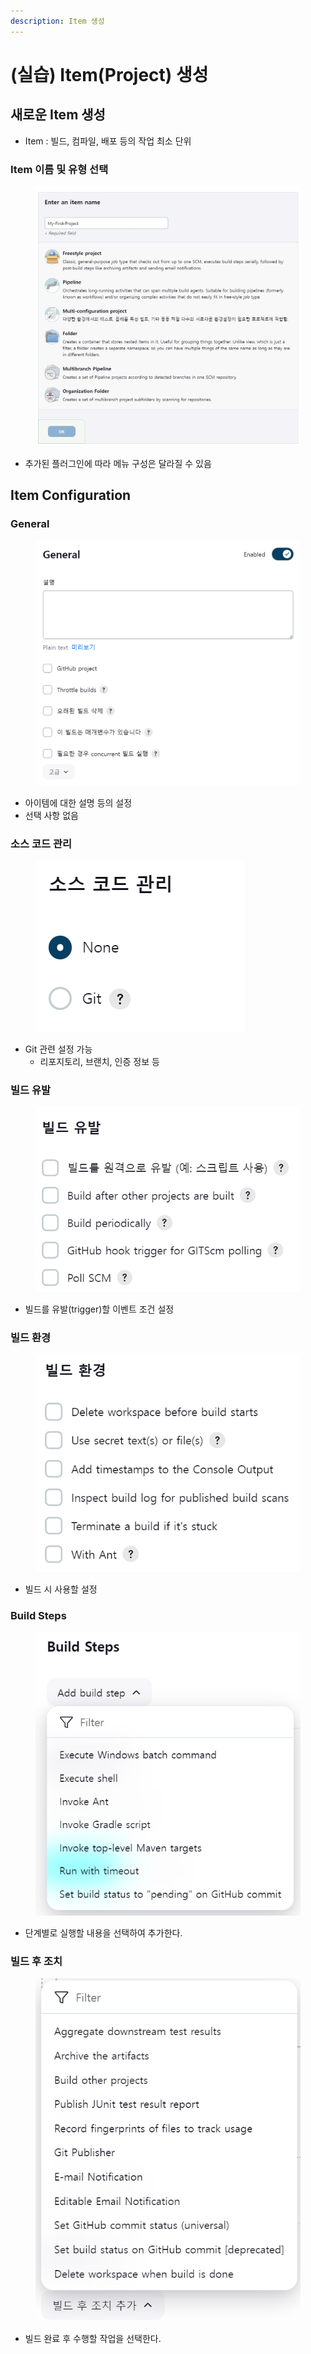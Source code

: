 ```yaml
---
description: Item 생성
---
```


# (실습) Item(Project) 생성

## 새로운 Item 생성

* Item : 빌드, 컴파일, 배포 등의 작업 최소 단위

### Item 이름 및 유형 선택

<figure><img src="../../../.gitbook/assets/image (21).png" alt=""><figcaption></figcaption></figure>

* 추가된 플러그인에 따라 메뉴 구성은 달라질 수 있음



## Item Configuration

### General

<figure><img src="../../../.gitbook/assets/image (22).png" alt=""><figcaption></figcaption></figure>

* 아이템에 대한 설명 등의 설정
* 선택 사항 없음



### 소스 코드 관리

<figure><img src="../../../.gitbook/assets/image (23).png" alt=""><figcaption></figcaption></figure>

* Git 관련 설정 가능
  * 리포지토리, 브랜치, 인증 정보 등



### 빌드 유발

<figure><img src="../../../.gitbook/assets/image (24).png" alt=""><figcaption></figcaption></figure>

* 빌드를 유발(trigger)할 이벤트 조건 설정



### 빌드 환경

<div data-full-width="false">

<figure><img src="../../../.gitbook/assets/image (25).png" alt=""><figcaption></figcaption></figure>

</div>

* 빌드 시 사용할 설정



### Build Steps

<figure><img src="../../../.gitbook/assets/image (26).png" alt=""><figcaption></figcaption></figure>

* 단계별로 실행할 내용을 선택하여 추가한다.



### 빌드 후 조치

<figure><img src="../../../.gitbook/assets/image (27).png" alt=""><figcaption></figcaption></figure>

* 빌드 완료 후 수행할 작업을 선택한다.



##
